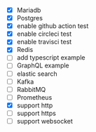 - [x] Mariadb
- [x] Postgres
- [x] enable github action test
- [x] enable circleci test
- [x] enable travisci test
- [x] Redis
- [ ] add typescript example
- [ ] GraphQL example
- [ ] elastic search
- [ ] Kafka
- [ ] RabbitMQ
- [ ] Prometheus
- [x] support http
- [ ] support https
- [ ] support websocket
